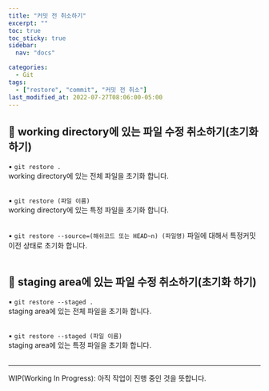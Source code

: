```yaml
---
title: "커밋 전 취소하기"
excerpt: ""
toc: true
toc_sticky: true
sidebar:
  nav: "docs"

categories:
  - Git
tags:
  - ["restore", "commit", "커밋 전 취소"]
last_modified_at: 2022-07-27T08:06:00-05:00
---
```


## 📄 working directory에 있는 파일 수정 취소하기(초기화 하기)

▪ `git restore .`<br>
working directory에 있는 전체 파일을 초기화 합니다.<br><br>

▪ `git restore (파일 이름)`<br>
working directory에 있는 특정 파일을 초기화 합니다.<br><br>

▪ `git restore --source=(해쉬코드 또는 HEAD~n) (파일명)`
파일에 대해서 특정커밋 이전 상태로 초기화 합니다.<br><br>

## 📄 staging area에 있는 파일 수정 취소하기(초기화 하기)

▪ `git restore --staged .`<br>
staging area에 있는 전체 파일을 초기화 합니다.<br><br>

▪ `git restore --staged (파일 이름)`<br>
staging area에 있는 특정 파일을 초기화 합니다.<br><br>

---

WIP(Working In Progress): 아직 작업이 진행 중인 것을 뜻합니다.<br><br>

